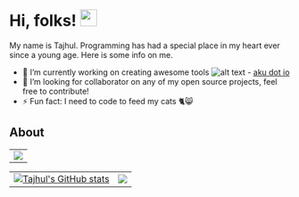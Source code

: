 # Hi, folks! <img src="https://raw.githubusercontent.com/MartinHeinz/MartinHeinz/master/wave.gif" width="30px">

My name is Tajhul. Programming has had a special place in my heart ever since a young age. Here is some info on me.

  - 🔭 I’m currently working on creating awesome tools ![alt text](https://aku.io/favicon.ico) - [aku dot io](https://aku.io)
  - 👯 I’m looking for collaborator on any of my open source projects, feel free to contribute!
  - ⚡ Fun fact: I need to code to feed my cats 🐈😸

<!--
**tajhulfaijin/tajhulfaijin** is a ✨ _special_ ✨ repository because its `README.md` (this file) appears on your GitHub profile.

Here are some ideas to get you started:

- 🔭 I’m currently working on ...
- 🌱 I’m currently learning ...

- 🤔 I’m looking for help with ...
- 💬 Ask me about ...
- 📫 How to reach me: ...
- 😄 Pronouns: ...
- ⚡ Fun fact: ...
-->

## About


||
| ------------- |
| ![](https://github-profile-summary-cards.vercel.app/api/cards/profile-details?username=tajhulfaijin&theme=vue) |

<!-- ||
| ------------- |
| [![Tajhul's GitHub stats](https://github-readme-stats.vercel.app/api?username=tajhulfaijin&hide=prs,contribs&count_private=true&show_icons=true&theme=vue)](https://github.com/tajhulfaijin/github-readme-stats) | -->


|||
| ------------- | ------------- |
| [![Tajhul's GitHub stats](https://github-readme-stats.vercel.app/api?username=tajhulfaijin&hide=prs,contribs&count_private=true&show_icons=true&theme=vue)](https://github.com/tajhulfaijin/github-readme-stats) | ![](https://github-profile-summary-cards.vercel.app/api/cards/repos-per-language?username=tajhulfaijin&theme=vue) |

